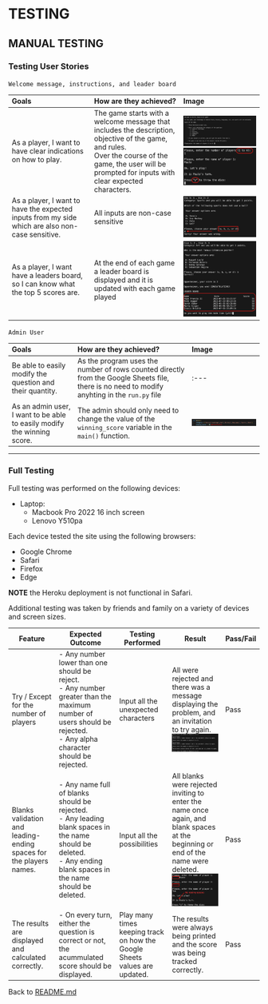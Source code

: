 # TESTING

## MANUAL TESTING

### Testing User Stories

`Welcome message, instructions, and leader board`

| Goals | How are they achieved? | Image |
| :--- | :--- | :--- |
| As a player, I want to have clear indications on how to play. | The game starts with a welcome message that includes the description, objective of the game, and rules.<br />Over the course of the game, the user will be prompted for inputs with clear expected characters.| ![Welcome message](./assets/images/mkia_welcome.png)<br />![Expected Inputs](./assets/images/inputs.png)|
| As a player, I want to have the expected inputs from my side which are also non-case sensitive. | All inputs are non-case sensitive| ![Case sensitive](./assets/images/case_sensitive.png) |
|As a player, I want have a leaders board, so I can know what the top 5 scores are. | At the end of each game a leader board is displayed and it is updated with each game played | ![Leader Board](./assets/images/leader_board.png)|

`Admin User`

| Goals | How are they achieved? | Image |
| :--- | :--- | :--- |
| Be able to easily modify the question and their quantity. | As the program uses the number of rows counted directly from the Google Sheets file, there is no need to modify anyhting in the `run.py` file | :--- |
| As an admin user, I want to be able to easily modify the winning score. | The admin should only need to change the value of the `winning_score` variable in the `main()` function. | ![Winning Score](./assets/images/winning_score.png) |

- - -

### Full Testing

Full testing was performed on the following devices:

* Laptop:
  * Macbook Pro 2022 16 inch screen
  * Lenovo Y510pa

Each device tested the site using the following browsers:

* Google Chrome
* Safari
* Firefox
* Edge

**NOTE** the Heroku deployment is not functional in Safari.

Additional testing was taken by friends and family on a variety of devices and screen sizes.

Feature | Expected Outcome | Testing Performed | Result | Pass/Fail |
| --- | --- | --- | --- | --- |
| Try / Except for the number of players | - Any number lower than one should be reject.<br>- Any number greater than the maximum number of users should be rejected.<br>- Any alpha character should be rejected. | Input all the unexpected characters | All were rejected and there was a message displaying the problem, and an invitation to try again.<br>![Try Except](./assets/images/try_except.png) | Pass |
| Blanks validation and leading-ending spaces for the players names. | - Any name full of blanks should be rejected.<br>- Any leading blank spaces in the name should be deleted.<br>- Any ending blank spaces in the name should be deleted. | Input all the possibilities | All blanks were rejected inviting to enter the name once again, and blank spaces at the beginning or end of the name were deleted.<br>![blanks validation](./assets/images/blanks.png) | Pass |
| The results are displayed and calculated correctly. | - On every turn, either the question is correct or not, the acummulated score should be displayed. | Play many times keeping track on how the Google Sheets values are updated. | The results were always being printed and the score was being tracked correctly. | Pass |

Back to [README.md](README.md)

